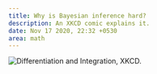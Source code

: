 ```yaml
---
title: Why is Bayesian inference hard?
description: An XKCD comic explains it.
date: Nov 17 2020, 22:32 +0530
area: math
---
```


![Differentiation and Integration, XKCD.](https://imgs.xkcd.com/comics/differentiation_and_integration.png "Differentiation and Integration, https://xkcd.com/2117/.")
